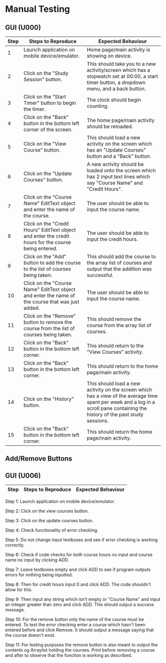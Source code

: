 # Manual Testing

## GUI (U000)

| Step | Steps to Reproduce | Expected Behaviour | 
|------|--------------------|--------------------|
| 1    | Launch application on mobile device/emulator. | Home page/main activity is showing on device. |
| 2    | Click on the "Study Session" button. | This should take you to a new activity/screen which has a stopwatch set at 00:00, a start timer button, a dropdown menu, and a back button. |
| 3    | Click on the "Start Timer" button to begin the timer. |  The clock should begin counting.  |
| 4    | Click on the "Back" button in the bottom left corner of the screen. | The home page/main activity should be reloaded. |
| 5    | Click on the "View Course" button. | This should load a new activity on the screen which has an "Update Courses" button and a "Back" button. |
| 6    | Click on the "Update Courses" button. | A new activity should be loaded onto the screen which has 2 input text lines which say "Course Name" and "Credit Hours". |
| 7    | Click on the "Course Name" EditText object and enter the name of the course.| The user should be able to input the course name. |
| 8    | Click on the "Credit Hours" EditText object and enter the credit hours for the course being entered. | The user should be able to input the credit hours. |
| 9    | Click on the "Add" button to add the course to the list of courses being taken. | This should add the course to the array list of courses and output that the addition was successful. |
| 10   | Click on the "Course Name" EditText object and enter the name of the course that was just added. | The user should be able to input the course name. |
| 11   | Click on the "Remove" button to remove the course from the list of courses being taken. | This should remove the course from the array list of courses. |
| 12   | Click on the "Back" button in the bottom left corner. | This should return to the "View Courses" activity. |
| 13   | Click on the "Back" button in the bottom left corner. | This should return to the home page/main activity. |
| 14   | Click on the "History" button. | This should load a new activity on the screen which has a view of the average time spent per week and a log in a scroll pane containing the history of the past study sessions. |
| 15   | Click on the "Back" button in the bottom left corner. | This should return the home page/main activity. |


## Add/Remove Buttons

## GUI (U006)

| Step | Steps to Reproduce | Expected Behaviour | 
|------|--------------------|--------------------|

Step 1: Launch application on mobile device/emulator.

Step 2: Click on the view courses button.

Step 3: Click on the update courses button.

Step 4: Check functionality of error checking.

Step 5: Do not change input textboxes and see if error checking is working correctly.

Step 6: Check if code checks for both course hours no input and course name no input by clicking ADD.

Step 7: Leave textboxes empty and click ADD to see if program outputs errors for nothing being inputted.

Step 8: Then for credit hours input 0 and click ADD. The code shouldn't allow for this.

Step 9: Then input any string which isn't empty or "Course Name" and input an integer greater than zero and click ADD. This should output a success message.

Step 10: For the remove button only the name of the course must be entered. To test the error checking enter a course which hasn't been entered before and click Remove. It should output a message saying that the course doesn't exist.

Step 11: For testing purposes the remove button is also meant to output the contents og Arraylist holding the courses. Print before removing a course and after to observe that the function is working as described.

